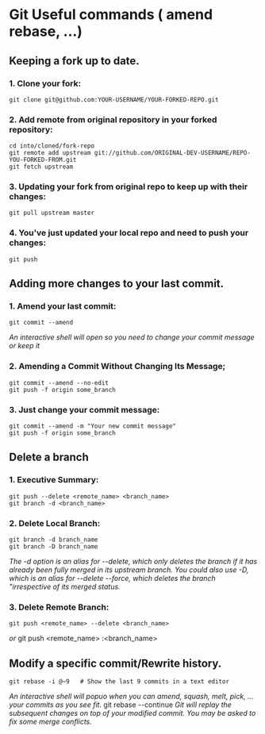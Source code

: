 # Git Useful commands ( amend rebase, ...)

## Keeping a fork up to date.

### 1. Clone your fork:

    git clone git@github.com:YOUR-USERNAME/YOUR-FORKED-REPO.git

### 2. Add remote from original repository in your forked repository:

    cd into/cloned/fork-repo
    git remote add upstream git://github.com/ORIGINAL-DEV-USERNAME/REPO-YOU-FORKED-FROM.git
    git fetch upstream

### 3. Updating your fork from original repo to keep up with their changes:

    git pull upstream master

### 4. You've just updated your local repo and need to push your changes:

    git push


## Adding more changes to your last commit.

### 1. Amend your last commit:

    git commit --amend
_An interactive shell will open so you need to change your commit message or keep it_

### 2. Amending a Commit Without Changing Its Message;

    git commit --amend --no-edit
    git push -f origin some_branch

### 3. Just change your commit message:

    git commit --amend -m "Your new commit message"
    git push -f origin some_branch

## Delete a branch

### 1. Executive Summary:

    git push --delete <remote_name> <branch_name>
    git branch -d <branch_name>

### 2. Delete Local Branch:

    git branch -d branch_name
    git branch -D branch_name
_The -d option is an alias for --delete, which only deletes the branch if it has already been fully merged in its upstream branch. You could also use -D, which is an alias for --delete --force, which deletes the branch "irrespective of its merged status._

### 3. Delete Remote Branch:

    git push <remote_name> --delete <branch_name>
_or_
    git push <remote_name> :<branch_name>

## Modify a specific commit/Rewrite history.

    git rebase -i @~9   # Show the last 9 commits in a text editor
_An interactive shell will popuo when you can amend, squash, melt, pick, ... your commits as you see fit._
    git rebase --continue
_Git will replay the subsequent changes on top of your modified commit. You may be asked to fix some merge conflicts._
